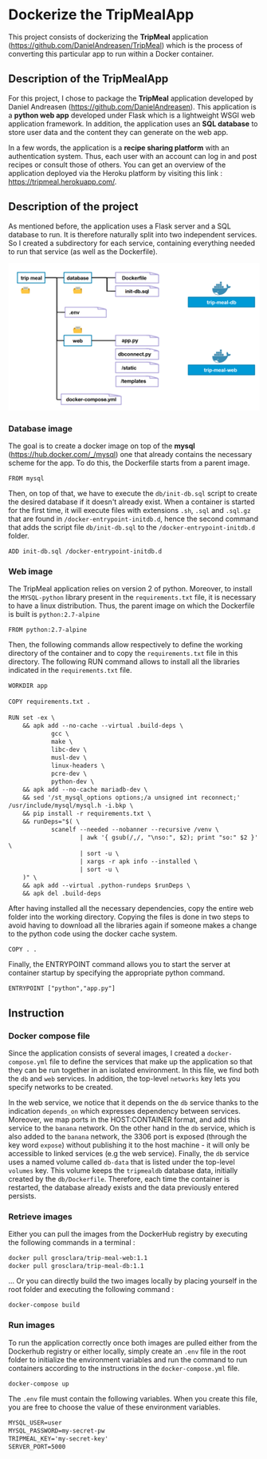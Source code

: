 # Dockerize the TripMealApp

This project consists of dockerizing the **TripMeal** application (https://github.com/DanielAndreasen/TripMeal) which is the process of converting this particular app to run within a Docker container.

## Description of the TripMealApp

For this project, I chose to package the **TripMeal** application developed by Daniel Andreasen (https://github.com/DanielAndreasen). This application is a **python web app** developed under Flask which is a lightweight WSGI web application framework. In addition, the application uses an **SQL database** to store user data and the content they can generate on the web app.

In a few words, the application is a **recipe sharing platform** with an authentication system. Thus, each user with an account can log in and post recipes or consult those of others. You can get an overview of the application deployed via the Heroku platform by visiting this link : https://tripmeal.herokuapp.com/.

## Description of the project

As mentioned before, the application uses a Flask server and a SQL database to run. It is therefore naturally split into two independent services. So I created a subdirectory for each service, containing everything needed to run that service (as well as the Dockerfile).

![docker architecture](images/docker_architecture.png)

### Database image

The goal is to create a docker image on top of the **mysql** (https://hub.docker.com/_/mysql) one that already contains the necessary scheme for the app.
To do this, the Dockerfile starts from a parent image.
```
FROM mysql
```
Then, on top of that, we have to execute the `db/init-db.sql` script to create the desired database if it doesn't already exist. When a container is started for the first time, it will execute files with extensions `.sh`, `.sql` and `.sql.gz` that are found in `/docker-entrypoint-initdb.d`, hence the second command that adds the script file `db/init-db.sql` to the `/docker-entrypoint-initdb.d` folder.
```
ADD init-db.sql /docker-entrypoint-initdb.d
``` 

### Web image

The TripMeal application relies on version 2 of python. Moreover, to install the `MYSQL-python` library present in the `requirements.txt` file, it is necessary to have a linux distribution. Thus, the parent image on which the Dockerfile is built is `python:2.7-alpine`

```
FROM python:2.7-alpine
```

Then, the following commands allow respectively to define the working directory of the container and to copy the `requirements.txt` file in this directory. The following RUN command allows to install all the libraries indicated in the `requirements.txt` file. 

```
WORKDIR app

COPY requirements.txt .

RUN set -ex \
    && apk add --no-cache --virtual .build-deps \
            gcc \
            make \
            libc-dev \
            musl-dev \
            linux-headers \
            pcre-dev \
            python-dev \
    && apk add --no-cache mariadb-dev \
    && sed '/st_mysql_options options;/a unsigned int reconnect;' /usr/include/mysql/mysql.h -i.bkp \
    && pip install -r requirements.txt \
    && runDeps="$( \
            scanelf --needed --nobanner --recursive /venv \
                    | awk '{ gsub(/,/, "\nso:", $2); print "so:" $2 }' \
                    | sort -u \
                    | xargs -r apk info --installed \
                    | sort -u \
    )" \
    && apk add --virtual .python-rundeps $runDeps \
    && apk del .build-deps
```

After having installed all the necessary dependencies, copy the entire web folder into the working directory. Copying the files is done in two steps to avoid having to download all the libraries again if someone makes a change to the python code using the docker cache system.

```
COPY . .
```

Finally, the ENTRYPOINT command allows you to start the server at container startup by specifying the appropriate python command.

```
ENTRYPOINT ["python","app.py"]
```

## Instruction

### Docker compose file

Since the application consists of several images, I created a `docker-compose.yml` file to define the services that make up the application so that they can be run together in an isolated environment. In this file, we find both the `db` and `web` services. In addition, the top-level `networks` key lets you specify networks to be created.

In the web service, we notice that it depends on the `db` service thanks to the indication `depends_on` which expresses dependency between services. Moreover, we map ports in the HOST:CONTAINER format, and add this service to the `banana` network.
On the other hand in the `db` service, which is also added to the `banana` network, the 3306 port is exposed (through the key word `expose`) without publishing it to the host machine - it will only be accessible to linked services (e.g the web service). Finally, the `db` service uses a named volume called `db-data` that is listed under the top-level `volumes` key. This volume keeps the `tripmealdb` database data, initially created by the `db/Dockerfile`. Therefore, each time the container is restarted, the database already exists and the data previously entered persists.

### Retrieve images

Either you can pull the images from the DockerHub registry by executing the following commands in a terminal :
```
docker pull grosclara/trip-meal-web:1.1
docker pull grosclara/trip-meal-db:1.1
```
... Or you can directly build the two images locally by placing yourself in the root folder and executing the following command :
```
docker-compose build
```

### Run images

To run the application correctly once both images are pulled either from the Dockerhub registry or either locally, simply create an `.env` file in the root folder to initialize the environment variables and run the command to run containers according to the instructions in the `docker-compose.yml` file.
``` 
docker-compose up 
```

The `.env` file must contain the following variables. When you create this file, you are free to choose the value of these environment variables.
```
MYSQL_USER=user
MYSQL_PASSWORD=my-secret-pw
TRIPMEAL_KEY='my-secret-key'
SERVER_PORT=5000
```


